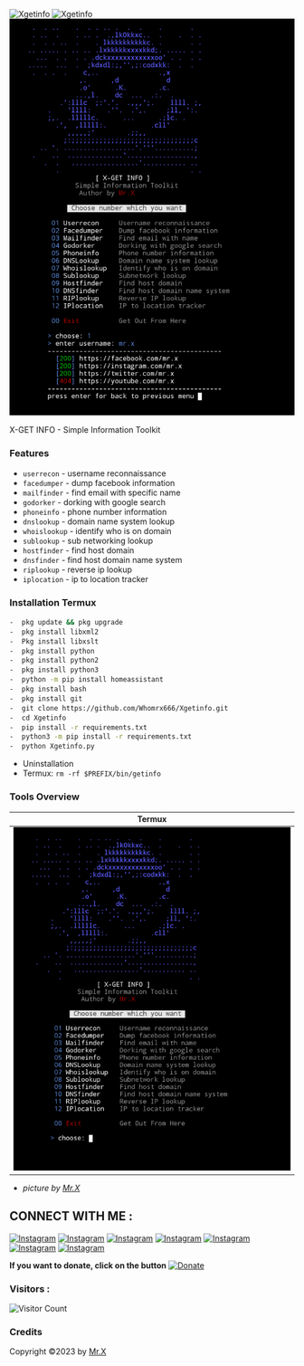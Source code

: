 <img title="Xgetinfo" src="https://img.shields.io/badge/CODENAME%20-Xgetinfo-SCRIPT?colorA=grey&colorB=green&style=for-the-badge"> <img title="Xgetinfo" src="https://img.shields.io/badge/VERSION%20-1.0-SCRIPT?colorA=grey&colorB=green&style=for-the-badge"> 
<img src="https://github.com/Whomrx666/Xgetinfo/blob/main/src/Xgetinfo.png">

X-GET INFO - Simple Information Toolkit

### Features
- ```userrecon```    - username reconnaissance
- ```facedumper```   - dump facebook information
- ```mailfinder``` - find email with specific name
- ```godorker``` - dorking with google search
- ```phoneinfo``` - phone number information
- ```dnslookup``` - domain name system lookup
- ```whoislookup``` - identify who is on domain
- ```sublookup``` - sub networking lookup
- ```hostfinder``` - find host domain
- ```dnsfinder``` - find host domain name system
- ```riplookup``` - reverse ip lookup
- ```iplocation``` - ip to location tracker

### Installation Termux
```bash
-  pkg update && pkg upgrade
-  pkg install libxml2
-  Pkg install libxslt
-  pkg install python
-  pkg install python2
-  pkg install python3
-  python -m pip install homeassistant
-  pkg install bash
-  pkg install git
-  git clone https://github.com/Whomrx666/Xgetinfo.git
-  cd Xgetinfo
-  pip install -r requirements.txt
-  python3 -m pip install -r requirements.txt
-  python Xgetinfo.py
```

- Uninstallation
- Termux: ```rm -rf $PREFIX/bin/getinfo```

### Tools Overview
|Termux|
| ------------ |
|![f](https://github.com/Whomrx666/Xgetinfo/blob/main/src/2.png)|

- <i>picture by [Mr.X](https://www.youtube.com/@whomrx666)</i>

## CONNECT WITH ME :

[![Instagram](https://img.shields.io/badge/WEBSITE-VISIT-yellow?style=for-the-badge&logo=blogger)](https://whomrxhackers.blogspot.com/)
[![Instagram](https://img.shields.io/badge/TWITTER-FOLLOW-red?style=for-the-badge&logo=x)](https://twitter.com/whomrx666)
[![Instagram](https://img.shields.io/badge/YOUTUBE-SUBSCRIBE-red?style=for-the-badge&logo=youtube)](https://youtube.com/@whomrx666)
[![Instagram](https://img.shields.io/badge/FACEBOOK-LIKE-red?style=for-the-badge&logo=facebook)](https://facebook.com/https://www.facebook.com/whomrx.666)
[![Instagram](https://img.shields.io/badge/TELEGRAM-CONNECT-red?style=for-the-badge&logo=telegram)](https://t.me/@Whomr_X)
[![Instagram](https://img.shields.io/badge/WHATSAPP-CONTACT-red?style=for-the-badge&logo=whatsapp)](https://wa.me/6287855190571)
[![Instagram](https://img.shields.io/badge/TIKTOK-FOLLOW-red?style=for-the-badge&logo=tiktok)](https://www.tiktok.com/@whomr.x)

**If you want to donate, click on the button**
<a href="https://saweria.co/whomrx"><img title="Donate" src="https://img.shields.io/badge/Donate-Xgetinfo-yellow?style=for-the-badge&logo=github"></a>

### Visitors :
![Visitor Count](https://profile-counter.glitch.me/Whomrx666/count.svg)

### Credits
Copyright ©2023 by <a href="https://www.youtube.com/@whomrx666">Mr.X</a>
